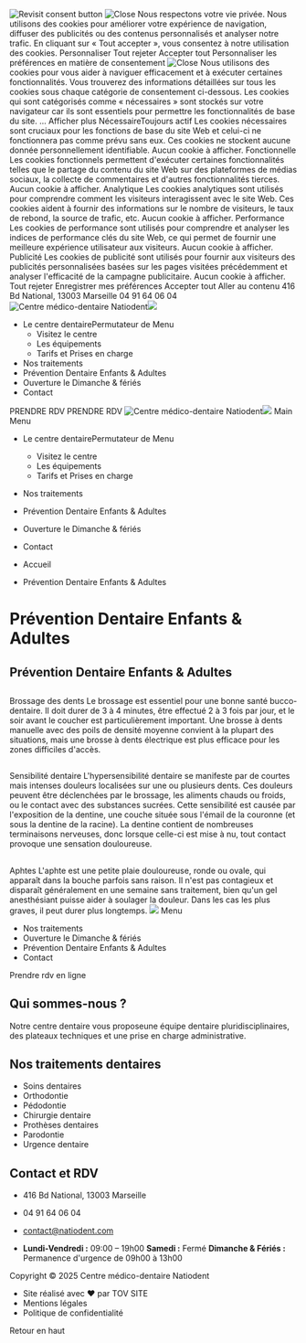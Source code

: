 ![Revisit consent button](https://natiodent.com/wp-content/plugins/cookie-law-info/lite/frontend/images/revisit.svg)
![Close](https://natiodent.com/wp-content/plugins/cookie-law-info/lite/frontend/images/close.svg)
Nous respectons votre vie privée.
Nous utilisons des cookies pour améliorer votre expérience de navigation, diffuser des publicités ou des contenus personnalisés et analyser notre trafic. En cliquant sur « Tout accepter », vous consentez à notre utilisation des cookies.
Personnaliser Tout rejeter Accepter tout
Personnaliser les préférences en matière de consentement ![Close](https://natiodent.com/wp-content/plugins/cookie-law-info/lite/frontend/images/close.svg)
Nous utilisons des cookies pour vous aider à naviguer efficacement et à exécuter certaines fonctionnalités. Vous trouverez des informations détaillées sur tous les cookies sous chaque catégorie de consentement ci-dessous.
Les cookies qui sont catégorisés comme « nécessaires » sont stockés sur votre navigateur car ils sont essentiels pour permettre les fonctionnalités de base du site. ... Afficher plus
NécessaireToujours actif
Les cookies nécessaires sont cruciaux pour les fonctions de base du site Web et celui-ci ne fonctionnera pas comme prévu sans eux. Ces cookies ne stockent aucune donnée personnellement identifiable.
Aucun cookie à afficher.
Fonctionnelle
Les cookies fonctionnels permettent d'exécuter certaines fonctionnalités telles que le partage du contenu du site Web sur des plateformes de médias sociaux, la collecte de commentaires et d'autres fonctionnalités tierces.
Aucun cookie à afficher.
Analytique
Les cookies analytiques sont utilisés pour comprendre comment les visiteurs interagissent avec le site Web. Ces cookies aident à fournir des informations sur le nombre de visiteurs, le taux de rebond, la source de trafic, etc.
Aucun cookie à afficher.
Performance
Les cookies de performance sont utilisés pour comprendre et analyser les indices de performance clés du site Web, ce qui permet de fournir une meilleure expérience utilisateur aux visiteurs.
Aucun cookie à afficher.
Publicité
Les cookies de publicité sont utilisés pour fournir aux visiteurs des publicités personnalisées basées sur les pages visitées précédemment et analyser l'efficacité de la campagne publicitaire.
Aucun cookie à afficher.
Tout rejeter  Enregistrer mes préférences  Accepter tout 
Aller au contenu
416 Bd National, 13003 Marseille
04 91 64 06 04
![Centre médico-dentaire Natiodent](https://natiodent.com/wp-content/uploads/2023/05/Logo-PNG-1.png)![](https://natiodent.com/wp-content/uploads/2023/05/Logo-PNG.png)
  * Le centre dentairePermutateur de Menu
    * Visitez le centre
    * Les équipements
    * Tarifs et Prises en charge
  * Nos traitements
  * Prévention Dentaire Enfants & Adultes
  * Ouverture le Dimanche & fériés
  * Contact


PRENDRE RDV
PRENDRE RDV
![Centre médico-dentaire Natiodent](https://natiodent.com/wp-content/uploads/2023/05/Logo-PNG-1.png)![](https://natiodent.com/wp-content/uploads/2023/05/Logo-PNG.png)
Main Menu
  * Le centre dentairePermutateur de Menu
    * Visitez le centre
    * Les équipements
    * Tarifs et Prises en charge
  * Nos traitements
  * Prévention Dentaire Enfants & Adultes
  * Ouverture le Dimanche & fériés
  * Contact


  * Accueil
  * Prévention Dentaire Enfants & Adultes


# Prévention Dentaire Enfants & Adultes
##  Prévention Dentaire Enfants & Adultes 
## 
Brossage des dents
Le brossage est essentiel pour une bonne santé bucco-dentaire. Il doit durer de 3 à 4 minutes, être effectué 2 à 3 fois par jour, et le soir avant le coucher est particulièrement important. Une brosse à dents manuelle avec des poils de densité moyenne convient à la plupart des situations, mais une brosse à dents électrique est plus efficace pour les zones difficiles d'accès.
## 
Sensibilité dentaire
L'hypersensibilité dentaire se manifeste par de courtes mais intenses douleurs localisées sur une ou plusieurs dents. Ces douleurs peuvent être déclenchées par le brossage, les aliments chauds ou froids, ou le contact avec des substances sucrées. Cette sensibilité est causée par l'exposition de la dentine, une couche située sous l'émail de la couronne (et sous la dentine de la racine). La dentine contient de nombreuses terminaisons nerveuses, donc lorsque celle-ci est mise à nu, tout contact provoque une sensation douloureuse.
## 
Aphtes
L'aphte est une petite plaie douloureuse, ronde ou ovale, qui apparaît dans la bouche parfois sans raison. Il n'est pas contagieux et disparaît généralement en une semaine sans traitement, bien qu'un gel anesthésiant puisse aider à soulager la douleur. Dans les cas les plus graves, il peut durer plus longtemps.
![](https://natiodent.com/wp-content/uploads/2023/05/Logo-PNG-1.png)
Menu
  * Nos traitements
  * Ouverture le Dimanche & fériés
  * Prévention Dentaire Enfants & Adultes
  * Contact


Prendre rdv en ligne
## Qui sommes-nous ?
Notre centre dentaire vous proposeune équipe dentaire pluridisciplinaires, des plateaux techniques et une prise en charge administrative.
## Nos traitements dentaires
  * Soins dentaires
  * Orthodontie
  * Pédodontie
  * Chirurgie dentaire
  * Prothèses dentaires
  * Parodontie
  * Urgence dentaire


## Contact et RDV
  * 416 Bd National, 13003 Marseille
  * 04 91 64 06 04
  * contact@natiodent.com


  * **Lundi-Vendredi :** 09:00 – 19h00 **Samedi :** Fermé **Dimanche & Fériés :** Permanence d'urgence de 09h00 à 13h00


Copyright © 2025 Centre médico-dentaire Natiodent
  * Site réalisé avec ❤️ par TOV SITE
  * Mentions légales
  * Politique de confidentialité 


Retour en haut
